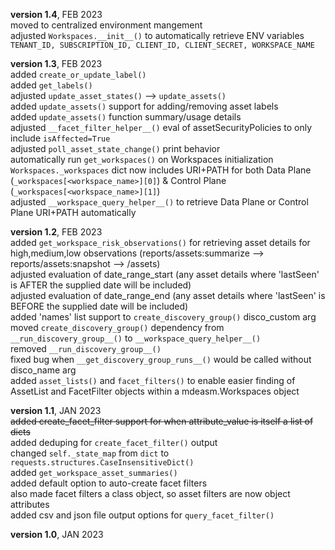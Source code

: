 **version 1.4**, FEB 2023  
moved to centralized environment mangement  
adjusted `Workspaces.__init__()` to automatically retrieve ENV variables `TENANT_ID, SUBSCRIPTION_ID, CLIENT_ID, CLIENT_SECRET, WORKSPACE_NAME`  

**version 1.3**, FEB 2023  
added `create_or_update_label()`  
added `get_labels()`  
adjusted `update_asset_states()` --> `update_assets()`  
added `update_assets()` support for adding/removing asset labels  
added `update_assets()` function summary/usage details  
adjusted `__facet_filter_helper__()` eval of assetSecurityPolicies to only include `isAffected=True`  
adjusted `poll_asset_state_change()` print behavior  
automatically run `get_workspaces()` on Workspaces initialization  
`Workspaces._workspaces` dict now includes URI+PATH for both Data Plane (`_workspaces[<workspace_name>][0]`) & Control Plane (`_workspaces[<workspace_name>][1]`)  
adjusted `__workspace_query_helper__()` to retrieve Data Plane or Control Plane URI+PATH automatically  


**version 1.2**, FEB 2023  
added `get_workspace_risk_observations()` for retrieving asset details for high,medium,low observations (reports/assets:summarize --> reports/assets:snapshot --> /assets)  
adjusted evaluation of date_range_start (any asset details where 'lastSeen' is AFTER the supplied date will be included)  
adjusted evaluation of date_range_end (any asset details where 'lastSeen' is BEFORE the supplied date will be included)  
added 'names' list support to `create_discovery_group()` disco_custom arg  
moved `create_discovery_group()` dependency from `__run_discovery_group__()` to `__workspace_query_helper__()`  
removed `__run_discovery_group__()`  
fixed bug when `__get_discovery_group_runs__()` would be called without disco_name arg  
added `asset_lists()` and `facet_filters()` to enable easier finding of AssetList and FacetFilter objects within a mdeasm.Workspaces object  


**version 1.1**, JAN 2023  
~~added create_facet_filter support for when attribute_value is itself a list of dicts~~  
added deduping for `create_facet_filter()` output  
changed `self._state_map` from `dict` to `requests.structures.CaseInsensitiveDict()`  
added `get_workspace_asset_summaries()`  
added default option to auto-create facet filters    
also made facet filters a class object, so asset filters are now object attributes  
added csv and json file output options for `query_facet_filter()`  


**version 1.0**, JAN 2023